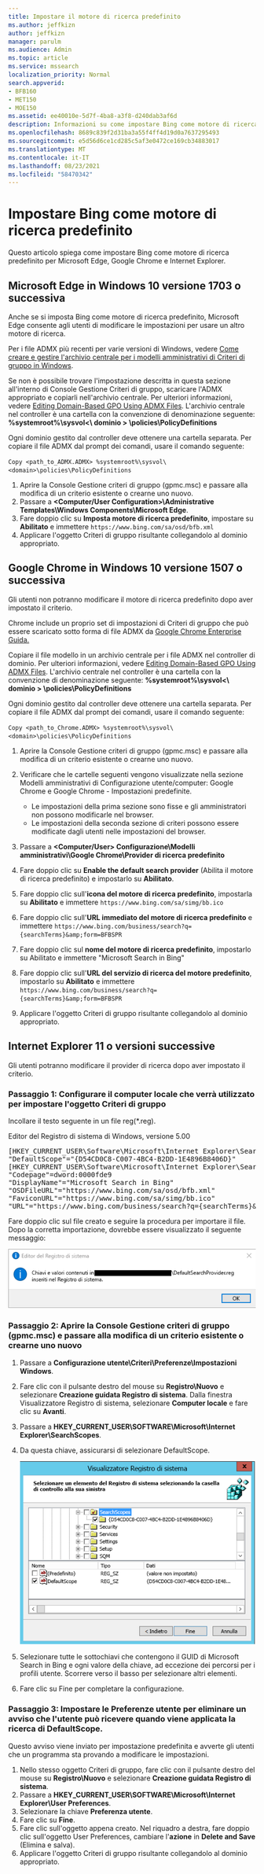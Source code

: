 ```yaml
---
title: Impostare il motore di ricerca predefinito
ms.author: jeffkizn
author: jeffkizn
manager: parulm
ms.audience: Admin
ms.topic: article
ms.service: mssearch
localization_priority: Normal
search.appverid:
- BFB160
- MET150
- MOE150
ms.assetid: ee40010e-5d7f-4ba8-a3f8-d240dab3af6d
description: Informazioni su come impostare Bing come motore di ricerca predefinito dell'organizzazione con Microsoft Search.
ms.openlocfilehash: 8689c839f2d31ba3a55f4ff4d19d0a7637295493
ms.sourcegitcommit: e5d56d6ce1cd285c5af3e0472ce169cb34883017
ms.translationtype: MT
ms.contentlocale: it-IT
ms.lasthandoff: 08/23/2021
ms.locfileid: "58470342"
---
```

# <a name="make-bing-the-default-search-engine"></a>Impostare Bing come motore di ricerca predefinito
  
Questo articolo spiega come impostare Bing come motore di ricerca predefinito per Microsoft Edge, Google Chrome e Internet Explorer. 
  
## <a name="microsoft-edge-on-windows-10-version-1703-or-later"></a>Microsoft Edge in Windows 10 versione 1703 o successiva

Anche se si imposta Bing come motore di ricerca predefinito, Microsoft Edge consente agli utenti di modificare le impostazioni per usare un altro motore di ricerca.
  
Per i file ADMX più recenti per varie versioni di Windows, vedere [Come creare e gestire l'archivio centrale per i modelli amministrativi di Criteri di gruppo in Windows](https://support.microsoft.com/help/3087759/how-to-create-and-manage-the-central-store-for-group-policy-administra).
  
Se non è possibile trovare l'impostazione descritta in questa sezione all'interno di Console Gestione Criteri di gruppo, scaricare l'ADMX appropriato e copiarli nell'archivio centrale. Per ulteriori informazioni, vedere [Editing Domain-Based GPO Using ADMX Files](/previous-versions/windows/it-pro/windows-vista/cc748955%28v%3dws.10%29). L'archivio centrale nel controller è una cartella con la convenzione di denominazione seguente: **%systemroot%\sysvol<\\ dominio \> \policies\PolicyDefinitions**
  
Ogni dominio gestito dal controller deve ottenere una cartella separata. Per copiare il file ADMX dal prompt dei comandi, usare il comando seguente:
  
 `Copy <path_to_ADMX.ADMX> %systemroot%\sysvol\<domain>\policies\PolicyDefinitions`
  
1. Aprire la Console Gestione criteri di gruppo (gpmc.msc) e passare alla modifica di un criterio esistente o crearne uno nuovo.
2. Passare a **&lt;Computer/User Configuration&gt;\Administrative Templates\Windows Components\Microsoft Edge**.
3. Fare doppio clic su **Imposta motore di ricerca predefinito**, impostare su **Abilitato** e immettere `https://www.bing.com/sa/osd/bfb.xml`
4. Applicare l'oggetto Criteri di gruppo risultante collegandolo al dominio appropriato.


## <a name="google-chrome-on-windows-10-version-1507-or-later"></a>Google Chrome in Windows 10 versione 1507 o successiva

Gli utenti non potranno modificare il motore di ricerca predefinito dopo aver impostato il criterio.
  
Chrome include un proprio set di impostazioni di Criteri di gruppo che può essere scaricato sotto forma di file ADMX da [Google Chrome Enterprise Guida.](https://support.google.com/chrome/a/answer/187202)
  
Copiare il file modello in un archivio centrale per i file ADMX nel controller di dominio. Per ulteriori informazioni, vedere [Editing Domain-Based GPO Using ADMX Files](/previous-versions/windows/it-pro/windows-vista/cc748955%28v%3dws.10%29). L'archivio centrale nel controller è una cartella con la convenzione di denominazione seguente: **%systemroot%\sysvol<\\ dominio \> \policies\PolicyDefinitions**
  
Ogni dominio gestito dal controller deve ottenere una cartella separata. Per copiare il file ADMX dal prompt dei comandi, usare il comando seguente:
  
 `Copy <path_to_Chrome.ADMX> %systemroot%\sysvol\<domain>\policies\PolicyDefinitions`
  
1. Aprire la Console Gestione criteri di gruppo (gpmc.msc) e passare alla modifica di un criterio esistente o crearne uno nuovo.
2. Verificare che le cartelle seguenti vengono visualizzate nella sezione Modelli amministrativi di Configurazione utente/computer: Google Chrome e Google Chrome - Impostazioni predefinite.

    - Le impostazioni della prima sezione sono fisse e gli amministratori non possono modificarle nel browser.
    - Le impostazioni della seconda sezione di criteri possono essere modificate dagli utenti nelle impostazioni del browser.

3. Passare a **\<Computer/User\> Configurazione\Modelli amministrativi\Google Chrome\Provider di ricerca predefinito**
4. Fare doppio clic su **Enable the default search provider** (Abilita il motore di ricerca predefinito) e impostarlo su **Abilitato**.
5. Fare doppio clic sull'**icona del motore di ricerca predefinito**, impostarla su **Abilitato** e immettere `https://www.bing.com/sa/simg/bb.ico`
6. Fare doppio clic sull'**URL immediato del motore di ricerca predefinito** e immettere `https://www.bing.com/business/search?q={searchTerms}&amp;form=BFBSPR`
7. Fare doppio clic sul **nome del motore di ricerca predefinito**, impostarlo su Abilitato e immettere "Microsoft Search in Bing"
8. Fare doppio clic sull'**URL del servizio di ricerca del motore predefinito**, impostarlo su **Abilitato** e immettere `https://www.bing.com/business/search?q={searchTerms}&amp;form=BFBSPR`
9. Applicare l'oggetto Criteri di gruppo risultante collegandolo al dominio appropriato.

## <a name="internet-explorer-11-or-later"></a>Internet Explorer 11 o versioni successive

Gli utenti potranno modificare il provider di ricerca dopo aver impostato il criterio.
  
### <a name="step-1-configure-the-local-machine-that-will-be-used-to-set-the-gpo"></a>Passaggio 1: Configurare il computer locale che verrà utilizzato per impostare l'oggetto Criteri di gruppo

Incollare il testo seguente in un file reg(\*.reg).
  
Editor del Registro di sistema di Windows, versione 5.00
  
<pre>[HKEY_CURRENT_USER\Software\Microsoft\Internet Explorer\SearchScopes]
"DefaultScope"="{D54CD0C8-C007-4BC4-B2DD-1E4896B8406D}"
[HKEY_CURRENT_USER\Software\Microsoft\Internet Explorer\SearchScopes\{D54CD0C8-C007-4BC4-B2DD-1E4896B8406D}]
"Codepage"=dword:0000fde9
"DisplayName"="Microsoft Search in Bing"
"OSDFileURL"="https://www.bing.com/sa/osd/bfb.xml"
"FaviconURL"="https://www.bing.com/sa/simg/bb.ico"
"URL"="https://www.bing.com/business/search?q={searchTerms}&amp;form=BFBSPR"</pre>
  
Fare doppio clic sul file creato e seguire la procedura per importare il file. Dopo la corretta importazione, dovrebbe essere visualizzato il seguente messaggio:
  
![Messaggio di importazione dell'editor del Registro di sistema completato.](media/ea3686b9-f6d7-481e-9a0d-2c96891bc501.png)
  
### <a name="step-2-open-the-group-policy-management-console-gpmcmsc-and-switch-to-editing-an-existing-policy-or-creating-a-new-one"></a>Passaggio 2: Aprire la Console Gestione criteri di gruppo (gpmc.msc) e passare alla modifica di un criterio esistente o crearne uno nuovo

1. Passare a **Configurazione utente\Criteri\Preferenze\Impostazioni Windows**.
2. Fare clic con il pulsante destro del mouse su **Registro\Nuovo** e selezionare **Creazione guidata Registro di sistema**. Dalla finestra Visualizzatore Registro di sistema, selezionare **Computer locale** e fare clic su **Avanti**.
3. Passare a **HKEY_CURRENT_USER\SOFTWARE\Microsoft\Internet Explorer\SearchScopes**.
4. Da questa chiave, assicurarsi di selezionare DefaultScope.

    ![Browser del Registro di sistema con DefaultScope selezionato.](media/ec5a450d-0cba-4e9c-acba-1a09e8e90bad.png)
5. Selezionare tutte le sottochiavi che contengono il GUID di Microsoft Search in Bing e ogni valore della chiave, ad eccezione dei percorsi per i profili utente. Scorrere verso il basso per selezionare altri elementi.
6. Fare clic su Fine per completare la configurazione.

### <a name="step-3-set-up-user-preferences-to-help-eliminate-a-warning-the-user-may-get-when-defaultscope-search-is-enforced"></a>Passaggio 3: Impostare le Preferenze utente per eliminare un avviso che l'utente può ricevere quando viene applicata la ricerca di DefaultScope.

Questo avviso viene inviato per impostazione predefinita e avverte gli utenti che un programma sta provando a modificare le impostazioni.
  
1. Nello stesso oggetto Criteri di gruppo, fare clic con il pulsante destro del mouse su **Registro\Nuovo** e selezionare **Creazione guidata Registro di sistema**.
2. Passare a **HKEY_CURRENT_USER\SOFTWARE\Microsoft\Internet Explorer\User Preferences**.
3. Selezionare la chiave **Preferenza utente**.
4. Fare clic su **Fine**.
5. Fare clic sull'oggetto appena creato. Nel riquadro a destra, fare doppio clic sull'oggetto User Preferences, cambiare l'**azione** in **Delete and Save** (Elimina e salva).
6. Applicare l'oggetto Criteri di gruppo risultante collegandolo al dominio appropriato.